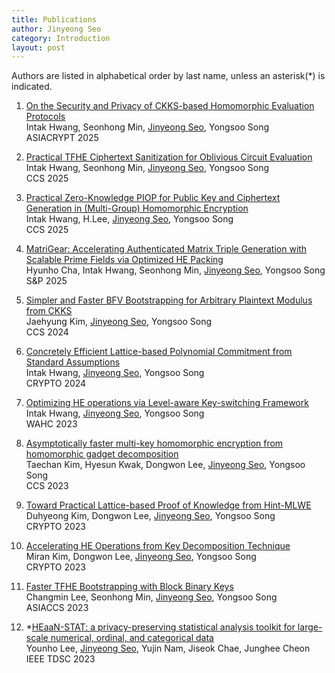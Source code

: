 ```yaml
---
title: Publications
author: Jinyeong Seo
category: Introduction
layout: post
---
```


Authors are listed in alphabetical order by last name, unless an asterisk(\*) is indicated.

1. [On the Security and Privacy of CKKS-based Homomorphic Evaluation Protocols] <br/>
  Intak Hwang, Seonhong Min, <ins>Jinyeong Seo</ins>, Yongsoo Song <br/>
  ASIACRYPT 2025

1. [Practical TFHE Ciphertext Sanitization for Oblivious Circuit Evaluation] <br/>
  Intak Hwang, Seonhong Min, <ins>Jinyeong Seo</ins>, Yongsoo Song <br/>
  CCS 2025  

1. [Practical Zero-Knowledge PIOP for Public Key and Ciphertext Generation in (Multi-Group) Homomorphic Encryption] <br/>
  Intak Hwang, H.Lee, <ins>Jinyeong Seo</ins>, Yongsoo Song <br/>
  CCS 2025
    
1. [MatriGear: Accelerating Authenticated Matrix Triple Generation with Scalable Prime Fields via Optimized HE Packing] <br/>
  Hyunho Cha, Intak Hwang, Seonhong Min, <ins>Jinyeong Seo</ins>, Yongsoo Song <br/>
  S&P 2025

1. [Simpler and Faster BFV Bootstrapping for Arbitrary Plaintext Modulus from CKKS] <br/>
  Jaehyung Kim, <ins>Jinyeong Seo</ins>, Yongsoo Song <br/>
  CCS 2024 

1. [Concretely Efficient Lattice-based Polynomial Commitment from Standard Assumptions] <br/>
  Intak Hwang, <ins>Jinyeong Seo</ins>, Yongsoo Song <br/>
  CRYPTO 2024 

1. [Optimizing HE operations via Level-aware Key-switching Framework] <br/>
  Intak Hwang, <ins>Jinyeong Seo</ins>, Yongsoo Song <br/>
  WAHC 2023 

1. [Asymptotically faster multi-key homomorphic encryption from homomorphic gadget decomposition] <br/>
  Taechan Kim, Hyesun Kwak, Dongwon Lee, <ins>Jinyeong Seo</ins>, Yongsoo Song <br/>
  CCS 2023

1. [Toward Practical Lattice-based Proof of Knowledge from Hint-MLWE] <br/>
  Duhyeong Kim, Dongwon Lee, <ins>Jinyeong Seo</ins>, Yongsoo Song <br/>
  CRYPTO 2023

1. [Accelerating HE Operations from Key Decomposition Technique] <br/>
  Miran Kim, Dongwon Lee, <ins>Jinyeong Seo</ins>, Yongsoo Song <br/>
  CRYPTO 2023

1. [Faster TFHE Bootstrapping with Block Binary Keys] <br/>
  Changmin Lee, Seonhong Min, <ins>Jinyeong Seo</ins>, Yongsoo Song <br/>
  ASIACCS 2023

1. \*[HEaaN-STAT: a privacy-preserving statistical analysis toolkit for large-scale numerical, ordinal, and categorical data] <br/>
  Younho Lee, <ins>Jinyeong Seo</ins>, Yujin Nam, Jiseok Chae, Junghee Cheon <br/>
  IEEE TDSC 2023


[Practical TFHE Ciphertext Sanitization for Oblivious Circuit Evaluation]: https://eprint.iacr.org/2025/216
[On the Security and Privacy of CKKS-based Homomorphic Evaluation Protocols]: https://eprint.iacr.org/2025/382
[Practical Zero-Knowledge PIOP for Public Key and Ciphertext Generation in (Multi-Group) Homomorphic Encryption]: https://eprint.iacr.org/2024/1879 
[MatriGear: Accelerating Authenticated Matrix Triple Generation with Scalable Prime Fields via Optimized HE Packing]: https://eprint.iacr.org/2024/1502
[Simpler and Faster BFV Bootstrapping for Arbitrary Plaintext Modulus from CKKS]: https://eprint.iacr.org/2024/109
[Concretely Efficient Lattice-based Polynomial Commitment from Standard Assumptions]: https://eprint.iacr.org/2024/306
[Optimizing HE operations via Level-aware Key-switching Framework]: https://eprint.iacr.org/2023/1328
[Asymptotically faster multi-key homomorphic encryption from homomorphic gadget decomposition]: https://eprint.iacr.org/2022/347
[Toward Practical Lattice-based Proof of Knowledge from Hint-MLWE]: https://eprint.iacr.org/2023/623
[Accelerating HE Operations from Key Decomposition Technique]: https://eprint.iacr.org/2023/413
[Faster TFHE Bootstrapping with Block Binary Keys]: https://eprint.iacr.org/2023/958
[HEaaN-STAT: a privacy-preserving statistical analysis toolkit for large-scale numerical, ordinal, and categorical data]: https://ieeexplore.ieee.org/abstract/document/10123977


